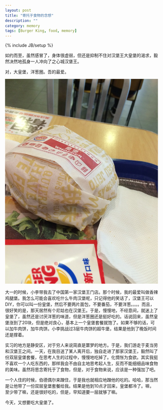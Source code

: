 ```yaml
---
layout: post
title: "寄托于食物的念想"
description: ""
category: memory
tags: [Burger King, food, memory]
---
```

{% include JB/setup %}



  如约而至，虽然感冒了，身体很虚弱，但还是抑制不住对汉堡王大皇堡的渴求，毅然决然地孤身一人冲向了之心城汉堡王。
  
  
  对，大皇堡，洋葱圈。吾的最爱。
  
  
  ![image](/media/pic/bk.jpg)
  
  
  大一的时候，小李带我去了中国第一家汉堡王门店。那个时候，我的最爱叫做香辣鸡腿堡。我怎么可能会喜欢吃什么牛肉汉堡呢，只记得他的笑话了，汉堡王可以DIY，你可以叫一份皇堡，然后不要两片面包，不要番茄，不要洋葱。。。。而且，很好笑的是，那天居然有个尼姑也在汉堡王。于是，慢慢地，不经意间，就迷上了皇堡了，虽然还是讨厌洋葱的味道，但是洋葱圈还是挺好吃的。话说回来，虽然皇堡涨到了20块，但是绝对良心，基本上一个皇堡套餐就饱了。如果不够的话，可以加牛肉饼，加牛肉饼。小李挑战过3层牛肉饼的超牛堡，结果是他到了晚饭时间还是撑着。
  
  
  实习的地方是静安区，对于穷人来说简直是噩梦的地方。于是，我们游走于麦当劳和汉堡王之间。一天，在我目送了某人离开后，独自走进了那家汉堡王，毅然叫了份双层皇堡套餐，在思考人生的过程中，慢慢地吃掉了。化惆怅为食欲。其实我挺不喜欢一个人吃东西的，那样我会不由自主地思考起人生，反而不能细细品味食物的美味。虽然将思念寄托于了食物，但是，对于食物来说，应该是一种强加了吧。
  
  
  一个人住的时候，伯德偶尔来蹭住，于是我也就相应地蹭他的吃的。哈哈，那当然是让他带了一份双层皇堡套餐给我。结果是他到10点才回来，皇堡都冷了。嘛，至少带了嘛，还是很好吃的，但是，早知道要一层就够了嘛。
  
  
  今天，又想要吃大皇堡了。
  